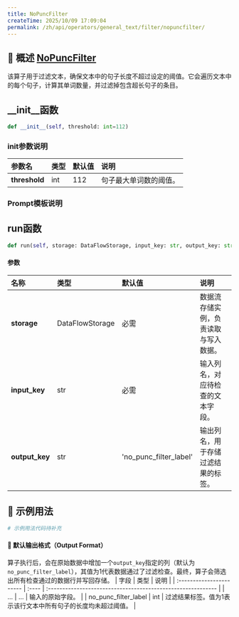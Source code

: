 ```yaml
---
title: NoPuncFilter
createTime: 2025/10/09 17:09:04
permalink: /zh/api/operators/general_text/filter/nopuncfilter/
---
```


## 📘 概述 [NoPuncFilter](https://github.com/OpenDCAI/DataFlow/blob/main/dataflow/operators/reasoning/generate/reasoning_answer_generator.py)
该算子用于过滤文本，确保文本中的句子长度不超过设定的阈值。它会遍历文本中的每个句子，计算其单词数量，并过滤掉包含超长句子的条目。

## __init__函数
```python
def __init__(self, threshold: int=112)
```
### init参数说明
| 参数名 | 类型 | 默认值 | 说明 |
| :---------- | :--- | :---- | :----------------------------- |
| **threshold** | int | 112 | 句子最大单词数的阈值。 |

### Prompt模板说明

<!-- Prompt模板说明待补充 -->

## run函数
```python
def run(self, storage: DataFlowStorage, input_key: str, output_key: str='no_punc_filter_label')
```
#### 参数
| 名称 | 类型 | 默认值 | 说明 |
| :----------- | :---------------- | :------------------------- | :------------------------------------- |
| **storage** | DataFlowStorage | 必需 | 数据流存储实例，负责读取与写入数据。 |
| **input_key** | str | 必需 | 输入列名，对应待检查的文本字段。 |
| **output_key** | str | 'no_punc_filter_label' | 输出列名，用于存储过滤结果的标签。 |

## 🧠 示例用法
```python
# 示例用法代码待补充
```

#### 🧾 默认输出格式（Output Format）
算子执行后，会在原始数据中增加一个`output_key`指定的列（默认为`no_punc_filter_label`），其值为1代表数据通过了过滤检查。最终，算子会筛选出所有检查通过的数据行并写回存储。
| 字段 | 类型 | 说明 |
| :----------------------- | :---- | :----------------------------------------------------------- |
| ... | ... | 输入的原始字段。 |
| no_punc_filter_label | int | 过滤结果标签。值为1表示该行文本中所有句子的长度均未超过阈值。 |

